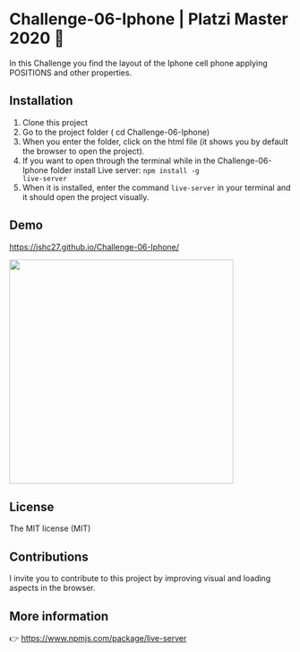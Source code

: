 # Challenge-06-Iphone | Platzi Master 2020 :green_heart:
In this Challenge you find the layout of the Iphone cell phone applying POSITIONS and other properties.

## Installation

1. Clone this project
2. Go to the project folder ( cd Challenge-06-Iphone)
3. When you enter the folder, click on the html file (it shows you by default the browser to open the project).
4. If you want to open through the terminal while in the Challenge-06-Iphone folder install Live server: <code>npm install -g live-server</code>
5. When it is installed, enter the command <code>live-server</code> in your terminal and it should open the project visually. 

## Demo

https://jshc27.github.io/Challenge-06-Iphone/

<div>
<img src="https://user-images.githubusercontent.com/56690309/125699940-6ba1b38d-2e01-46ab-8c2b-dd7fdefac955.jpeg" width="400px" height="400px">
</div>
                                                                                                                                        
## License                                                                                                                                
The MIT license (MIT)

## Contributions

I invite you to contribute to this project by improving visual and loading aspects in the browser.

## More information

:point_right: https://www.npmjs.com/package/live-server
